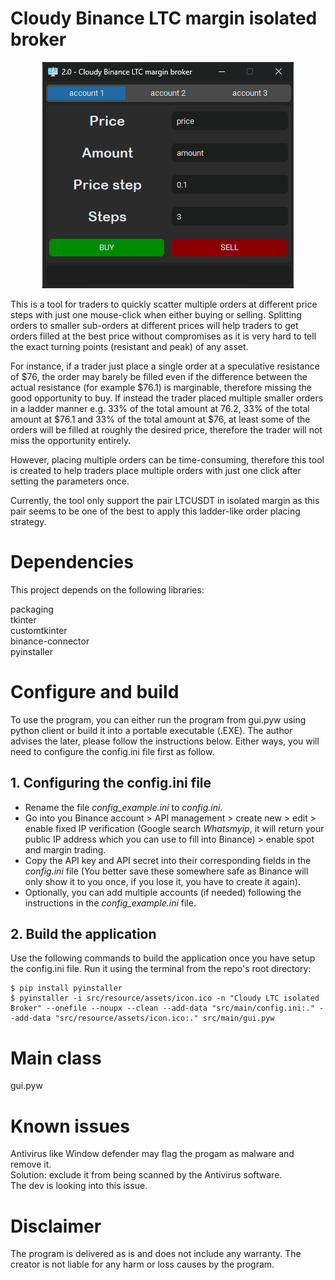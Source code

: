 # Cloudy Binance LTC margin isolated broker

<p align="center">
  <img src="src/resource/assets/app_screenshot.png" />
</p>

This is a tool for traders to quickly scatter multiple orders at different price steps with just one mouse-click when either buying or selling. Splitting orders to smaller sub-orders at different prices will help traders to get orders filled at the best price without compromises as it is very hard to tell the exact turning points (resistant and peak) of any asset. 

For instance, if a trader just place a single order at a speculative resistance of $76, the order may barely be filled even if the difference between the actual resistance (for example $76.1) is marginable, therefore missing the good opportunity to buy. If instead the trader placed multiple smaller orders in a ladder manner e.g. 33% of the total amount at 76.2, 33% of the total amount at $76.1 and 33% of the total amount at $76, at least some of the orders will be filled at roughly the desired price, therefore the trader will not miss the opportunity entirely. 

However, placing multiple orders can be time-consuming, therefore this tool is created to help traders place multiple orders with just one click after setting the parameters once.

Currently, the tool only support the pair LTCUSDT in isolated margin as this pair seems to be one of the best to apply this ladder-like order placing strategy.

# Dependencies
This project depends on the following libraries:

packaging  
tkinter  
customtkinter  
binance-connector  
pyinstaller

# Configure and build
To use the program, you can either run the program from gui.pyw using python client or build it into a portable executable (.EXE). The author advises the later, please follow the instructions below. Either ways, you will need to configure the config.ini file first as follow.

## 1. Configuring the config.ini file
- Rename the file *config_example.ini* to *config.ini*.
- Go into you Binance account > API management > create new > edit > enable fixed IP verification (Google search *Whatsmyip*, it will return your public IP address which you can use to fill into Binance) > enable spot and margin trading.
- Copy the API key and API secret into their corresponding fields in the *config.ini* file (You better save these somewhere safe as Binance will only show it to you once, if you lose it, you have to create it again).
- Optionally, you can add multiple accounts (if needed) following the instructions in the *config_example.ini* file.

## 2. Build the application
Use the following commands to build the application once you have setup the config.ini file. Run it using the terminal from the repo's root directory:  
```
$ pip install pyinstaller
$ pyinstaller -i src/resource/assets/icon.ico -n "Cloudy LTC isolated Broker" --onefile --noupx --clean --add-data "src/main/config.ini:." --add-data "src/resource/assets/icon.ico:." src/main/gui.pyw
```

# Main class
gui.pyw

# Known issues
Antivirus like Window defender may flag the progam as malware and remove it.  
Solution: exclude it from being scanned by the Antivirus software.  
The dev is looking into this issue.

# Disclaimer
The program is delivered as is and does not include any warranty. The creator is not liable for any harm or loss causes by the program.